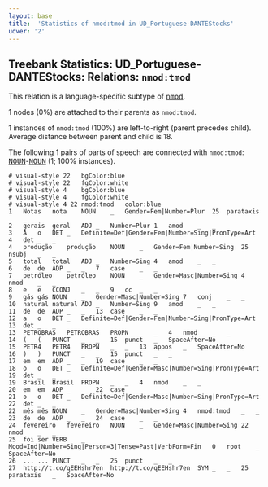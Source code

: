 ```yaml
---
layout: base
title:  'Statistics of nmod:tmod in UD_Portuguese-DANTEStocks'
udver: '2'
---
```


## Treebank Statistics: UD_Portuguese-DANTEStocks: Relations: `nmod:tmod`

This relation is a language-specific subtype of <tt><a href="pt_dantestocks-dep-nmod.html">nmod</a></tt>.

1 nodes (0%) are attached to their parents as `nmod:tmod`.

1 instances of `nmod:tmod` (100%) are left-to-right (parent precedes child).
Average distance between parent and child is 18.

The following 1 pairs of parts of speech are connected with `nmod:tmod`: <tt><a href="pt_dantestocks-pos-NOUN.html">NOUN</a></tt>-<tt><a href="pt_dantestocks-pos-NOUN.html">NOUN</a></tt> (1; 100% instances).


~~~ conllu
# visual-style 22	bgColor:blue
# visual-style 22	fgColor:white
# visual-style 4	bgColor:blue
# visual-style 4	fgColor:white
# visual-style 4 22 nmod:tmod	color:blue
1	Notas	nota	NOUN	_	Gender=Fem|Number=Plur	25	parataxis	_	_
2	gerais	geral	ADJ	_	Number=Plur	1	amod	_	_
3	A	o	DET	_	Definite=Def|Gender=Fem|Number=Sing|PronType=Art	4	det	_	_
4	produção	produção	NOUN	_	Gender=Fem|Number=Sing	25	nsubj	_	_
5	total	total	ADJ	_	Number=Sing	4	amod	_	_
6	de	de	ADP	_	_	7	case	_	_
7	petróleo	petróleo	NOUN	_	Gender=Masc|Number=Sing	4	nmod	_	_
8	e	e	CCONJ	_	_	9	cc	_	_
9	gás	gás	NOUN	_	Gender=Masc|Number=Sing	7	conj	_	_
10	natural	natural	ADJ	_	Number=Sing	9	amod	_	_
11	de	de	ADP	_	_	13	case	_	_
12	a	o	DET	_	Definite=Def|Gender=Fem|Number=Sing|PronType=Art	13	det	_	_
13	PETROBRAS	PETROBRAS	PROPN	_	_	4	nmod	_	_
14	(	(	PUNCT	_	_	15	punct	_	SpaceAfter=No
15	PETR4	PETR4	PROPN	_	_	13	appos	_	SpaceAfter=No
16	)	)	PUNCT	_	_	15	punct	_	_
17	em	em	ADP	_	_	19	case	_	_
18	o	o	DET	_	Definite=Def|Gender=Masc|Number=Sing|PronType=Art	19	det	_	_
19	Brasil	Brasil	PROPN	_	_	4	nmod	_	_
20	em	em	ADP	_	_	22	case	_	_
21	o	o	DET	_	Definite=Def|Gender=Masc|Number=Sing|PronType=Art	22	det	_	_
22	mês	mês	NOUN	_	Gender=Masc|Number=Sing	4	nmod:tmod	_	_
23	de	de	ADP	_	_	24	case	_	_
24	fevereiro	fevereiro	NOUN	_	Gender=Masc|Number=Sing	22	nmod	_	_
25	foi	ser	VERB	_	Mood=Ind|Number=Sing|Person=3|Tense=Past|VerbForm=Fin	0	root	_	SpaceAfter=No
26	...	...	PUNCT	_	_	25	punct	_	_
27	http://t.co/qEEHshr7en	http://t.co/qEEHshr7en	SYM	_	_	25	parataxis	_	SpaceAfter=No

~~~


